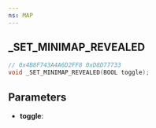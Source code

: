```yaml
---
ns: MAP
---
```

## _SET_MINIMAP_REVEALED

```c
// 0x4B8F743A4A6D2FF8 0xD8D77733
void _SET_MINIMAP_REVEALED(BOOL toggle);
```

## Parameters
* **toggle**:
